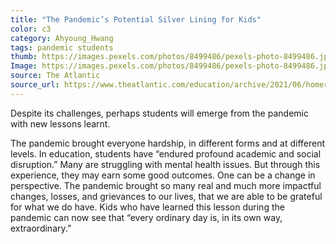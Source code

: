 ```yaml
---
title: "The Pandemic’s Potential Silver Lining for Kids"
color: c3
category: Ahyoung_Hwang
tags: pandemic students
thumb: https://images.pexels.com/photos/8499486/pexels-photo-8499486.jpeg?auto=compress&cs=tinysrgb&w=350
Image: https://images.pexels.com/photos/8499486/pexels-photo-8499486.jpeg?auto=compress&cs=tinysrgb&w=600
source: The Atlantic
source_url: https://www.theatlantic.com/education/archive/2021/06/homeroom-will-pandemic-make-kids-more-resilient/619124/
---
```


Despite its challenges, perhaps students will emerge from the pandemic with new lessons learnt.
<!--more-->

The pandemic brought everyone hardship, in different forms and at different levels. In education, students have “endured profound academic and social disruption.” Many are struggling with mental health issues. But through this experience, they may earn some good outcomes. One can be a change in perspective. The pandemic brought so many real and much more impactful changes, losses, and grievances to our lives, that we are able to be grateful for what we do have. Kids who have learned this lesson during the pandemic can now see that “every ordinary day is, in its own way, extraordinary.”
